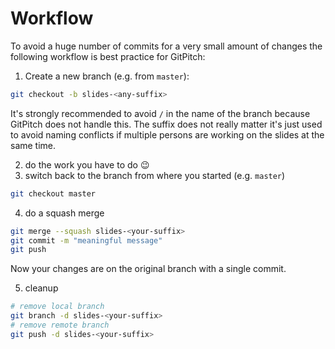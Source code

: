 # Workflow

To avoid a huge number of commits for a very small amount of changes the following workflow is best practice for GitPitch:

1. Create a new branch (e.g. from `master`):

```bash
git checkout -b slides-<any-suffix>
```

It's strongly recommended to avoid `/` in the name of the branch because GitPitch does not handle this.
The suffix does not really matter it's just used to avoid naming conflicts if multiple persons are working on the slides at the same time.

2. do the work you have to do :wink:
3. switch back to the branch from where you started (e.g. `master`)

```bash
git checkout master
```

4. do a squash merge

```bash
git merge --squash slides-<your-suffix>
git commit -m "meaningful message"
git push
```

Now your changes are on the original branch with a single commit.

5. cleanup

```bash
# remove local branch
git branch -d slides-<your-suffix>
# remove remote branch
git push -d slides-<your-suffix>
```
